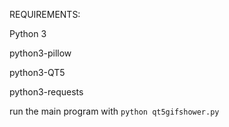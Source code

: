 REQUIREMENTS:

Python 3

python3-pillow

python3-QT5

python3-requests

run the main program with `python qt5gifshower.py`
